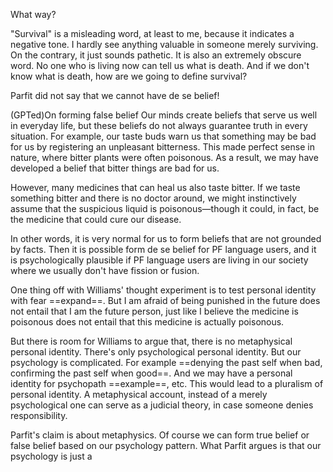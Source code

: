 


What way?


"Survival" is a misleading word, at least to me, because it indicates a negative tone. I hardly see anything valuable in someone merely surviving. On the contrary, it just sounds pathetic. It is also an extremely obscure word. No one who is living now can tell us what is death. And if we don't know what is death, how are we going to define survival?

Parfit did not say that we cannot have de se belief!

(GPTed)On forming false belief
Our minds create beliefs that serve us well in everyday life, but these beliefs do not always guarantee truth in every situation. For example, our taste buds warn us that something may be bad for us by registering an unpleasant bitterness. This made perfect sense in nature, where bitter plants were often poisonous. As a result, we may have developed a belief that bitter things are bad for us.

However, many medicines that can heal us also taste bitter. If we taste something bitter and there is no doctor around, we might instinctively assume that the suspicious liquid is poisonous—though it could, in fact, be the medicine that could cure our disease.

In other words, it is very normal for us to form beliefs that are not grounded by facts. Then it is possible form de se belief for PF language users, and it is psychologically plausible if PF language users are living in our society where we usually don't have fission or fusion.

One thing off with Williams' thought experiment is to test personal identity with fear ==expand==. But I am afraid of being punished in the future does not entail that I am the future person, just like I believe the medicine is poisonous does not entail that this medicine is actually poisonous.

But there is room for Williams to argue that, there is no metaphysical personal identity. There's only psychological personal identity. But our psychology is complicated. For example ==denying the past self when bad, confirming the past self when good==. And we may have a personal identity for psychopath ==example==, etc. This would lead to a pluralism of personal identity. A metaphysical account, instead of a merely psychological one can serve as a judicial theory, in case someone denies responsibility.


Parfit's claim is about metaphysics. Of course we can form true belief or false belief based on our psychology pattern. What Parfit argues is that our psychology is just a 